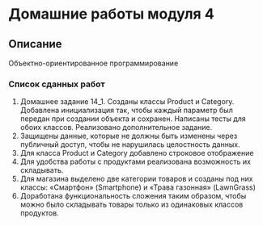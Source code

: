 # Домашние работы модуля 4

## Описание
Объектно-ориентированное программирование

### Список сданных работ
1. Домашнее задание 14_1. Созданы классы Product и Category. Добавлена инициализация так, 
чтобы каждый параметр был передан при создании объекта и сохранен. Написаны тесты для обоих классов. 
Реализовано дополнительное задание.
2. Защищены данные, которые не должны быть изменены через публичный доступ, чтобы не нарушилась целостность данных.
3. Для класса Product и Category добавлено строковое отображение
4. Для удобства работы с продуктами реализована возможность их складывать.
5. Для магазина выделено две категории товаров и созданы под них классы: «Смартфон» (Smartphone) и 
«Трава газонная» (LawnGrass)
6. Доработана функциональность сложения таким образом, чтобы можно было складывать товары только из 
одинаковых классов продуктов.